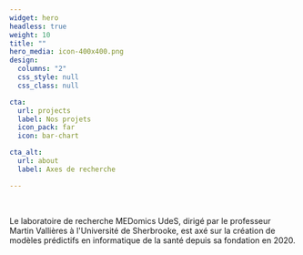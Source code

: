 ```yaml
---
widget: hero
headless: true
weight: 10
title: ""
hero_media: icon-400x400.png
design:
  columns: "2"
  css_style: null
  css_class: null

cta:
  url: projects
  label: Nos projets
  icon_pack: far
  icon: bar-chart

cta_alt:
  url: about
  label: Axes de recherche

---
```

<br>

Le laboratoire de recherche MEDomics UdeS, dirigé par le professeur Martin Vallières à l'Université de Sherbrooke, 
est axé sur la création de modèles prédictifs en informatique de la santé depuis sa fondation en 2020.

<script src="https://kit.fontawesome.com/d1c402c681.js" crossorigin="anonymous"></script>

<div style="text-align: center;">
  <a class="fa-brands fa-square-github fa-2x" href="https://www.linkedin.com/in/martvallieres/"></a>
</div>

<br>

